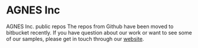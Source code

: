 # AGNES Inc
AGNES Inc. public repos
The repos from Github have been moved to bitbucket recently. If you have question about our work or want to see some of our samples, please get in touch through our [website](https://agnesinc.ca).
